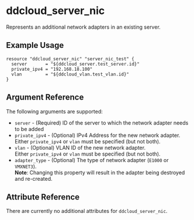 # ddcloud\_server\_nic

Represents an additional network adapters in an existing server.

## Example Usage

```
resource "ddcloud_server_nic" "server_nic_test" {
  server       = "${ddcloud_server.test_server.id}"
  private_ipv4 = "192.168.18.100"
  vlan         = "${ddcloud_vlan.test_vlan.id}"
}
```

## Argument Reference

The following arguments are supported:

* `server` - (Required) ID of the server to which the network adapter needs to be added
* `private_ipv4` - (Optional) IPv4 Address for the new network adapter.  
Either `private_ipv4` or `vlan` must be specified (but not both).
* `vlan` - (Optional) VLAN ID of the new network adapter.  
Either `private_ipv4` or `vlan` must be specified (but not both).
* `adapter_type` - (Optional) The type of network adapter (`E1000` or `VMXNET3`).  
**Note**: Changing this property will result in the adapter being destroyed and re-created.

## Attribute Reference

There are currently no additional attributes for `ddcloud_server_nic`.
